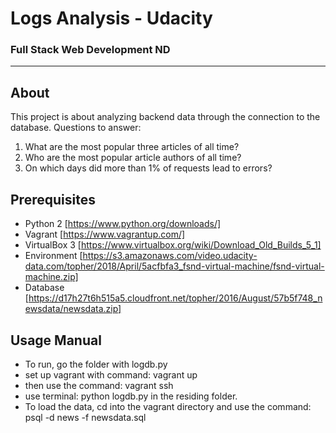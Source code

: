 # Logs Analysis - Udacity
### Full Stack Web Development ND
_______________________
## About
This project is about analyzing backend data through the connection to the database.
Questions to answer:
1. What are the most popular three articles of all time?
2. Who are the most popular article authors of all time?
3. On which days did more than 1% of requests lead to errors?

## Prerequisites
* Python 2 [https://www.python.org/downloads/]
* Vagrant [https://www.vagrantup.com/]
* VirtualBox 3 [https://www.virtualbox.org/wiki/Download_Old_Builds_5_1]
* Environment [https://s3.amazonaws.com/video.udacity-data.com/topher/2018/April/5acfbfa3_fsnd-virtual-machine/fsnd-virtual-machine.zip]
* Database [https://d17h27t6h515a5.cloudfront.net/topher/2016/August/57b5f748_newsdata/newsdata.zip]

Usage Manual
-------------
* To run, go the folder with logdb.py
* set up vagrant with command: vagrant up
* then use the command: vagrant ssh
* use terminal: python logdb.py in the residing folder. 
* To load the data, cd into the vagrant directory and use the command: psql -d news -f newsdata.sql


